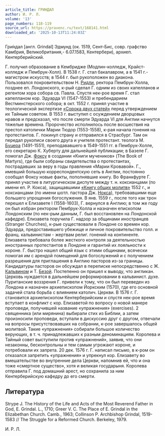 ```yaml
---
article_title: ГРИНДАЛ
author: И. Р. Л.
volume: '13'
page_numbers: 118-119
source_url: https://pravenc.ru/text/168141.html
downloaded_at: '2025-10-13T11:24:03Z'
---
```


Гри́ндал [англ. Grindal] Эдмунд (ок. 1519, Сент-Биc, совр. графство Камбрия, Великобритания,- 6.07.1583, Кентербери), архиеп. Кентерберийский.

Г. получил образование в Кембридже (Модлин-колледж, Крайст-колледж и Пембрук-Холл). В 1538 г. Г. стал бакалавром, а в 1541 г.- магистром искусств; в 1544 г. был рукоположен во диакона. Пользовался покровительством Н. [Ридли](https://pravenc.ru/text/Ридли.html), ректора Пембрук-Холла, позднее еп. Лондонского, к-рый сделал Г. одним из своих капелланов и регентом хора собора св. Павла. Спустя нек-рое время Г. стал капелланом кор. Эдуарда VI (1547-1553) и пребендарием Вестминстерского собора; в окт. 1552 г. принял участие в теологической экспертизе [«Сорока двух статей»](<https://pravenc.ru/text/ Сорока двух статей .html>) перед утверждением их Тайным советом. В 1553 г. выступил с осуждением дворцовых нравов и предсказал, что после смерти Эдуарда VI для Англии начнутся тяжелые времена. Пророчество исполнилось после восшествия на престол католички Марии Тюдор (1553-1558), к-рая начала гонения на протестантов. Г. покинул страну и отправился в Страсбург. Там он передал рукописи своего друга и учителя протестант. теолога М. [Буцера](https://pravenc.ru/text/Буцер.html) (1491-1551), преподававшего в 1549-1551 гг. в Пембрук-Холле, его секретарю К. Хуберту для дальнейшей публикации; в Базеле Г. помогал Дж. [Фоксу](https://pravenc.ru/text/Фоксу.html) в создании «Книги мучеников» (The Вook of Martyrs), где были собраны свидетельства о протестантах, пострадавших за веру в годы правления «Марии Кровавой». Г., имевший большую корреспондентскую сеть в Англии, постоянно сообщал Фоксу новые факты, пополнявшие книгу. Во Франкфурте Г. принял участие в литургическом диспуте между т. н. коксианцами (по имени еп. Р. Кокса), защищавшими [«Книгу общих молитв»](<https://pravenc.ru/text/ Книгу общих молитв .html>) 1552 г., и ноксианцами (по имени шотл. пастора Дж. [Нокса](https://pravenc.ru/text/Нокса.html)), требовавшими еще большего упрощения богослужения. В янв. 1559 г., после того как трон перешел к Елизавете I (1558-1603), Г. вернулся в Англию; в том же году он был избран ректором Пембрук-Холла и назначен епископом Лондонским (по нек-рым данным, Г. был восстановлен на Лондонской кафедре). Елизавета поручила Г. надзор за общинами иностранцев (Stranger Churches), к-рые существовали в Лондоне со времен кор. Эдуарда, предоставившего убежище и личное покровительство голл. и франц. кальвинистам - жертвам религ. гонений на континенте. Елизавета требовала более жесткого контроля за деятельностью иностранных протестантов в Лондоне и гарантий их лояльности к короне. Г. быстро нашел общий язык с этими общинами, всячески помогая им с арендой помещений для богослужений и с получением разрешения для приглашения в Англию пасторов из-за границы. Кандидатуры пасторов он обсуждал в переписке непосредственно с Ж. [Кальвином](https://pravenc.ru/text/Кальвин.html) и Т. [Безой](https://pravenc.ru/text/Безой.html). Постепенно он пришел к выводу, что англикан. Церковь нуждается в дальнейшем реформировании в кальвинист. духе. Пуританские воззрения Г. привели к тому, что он был переведен из Лондона и назначен архиепископом Йоркским (1570), где его основной задачей стала борьба с влиянием католич. Церкви. В 1576 г. Г. становится архиепископом Кентерберийским и спустя нек-рое время вступает в конфликт с кор. Елизаветой по вопросу о новой манере проповеди, получившей название «упражнения» (exercises). 2 священника (или мирянина) выбирали стих из Библии, а затем произносили проповеди, вступали в дискуссию друг с другом, отвечали на вопросы присутствовавших на собрании, к-рое завершалось общей молитвой. Такие «упражнения» собирали большое количество верующих, в т. ч. принадлежавших к разным деноминациям. Королева и Тайный совет выступили против «упражнений», заявив, что они незаконны, бесконтрольны и тем самым угрожают короне, и потребовали их запрета. 20 дек. 1576 г. Г. написал письмо, в к-ром он отказался запретить «упражнения» и упрекнул кор. Елизавету во вмешательстве во внутренние дела Церкви, напомнив ей, что и она тоже «смертное существо», хотя и великая государыня. Королева отправила Г. под домашний арест, но сохранила за ним Кентерберийскую кафедру до его смерти.

## Литература

Strype J. The History of the Life and Acts of the Most Reverend Father in God, E. Grindal. L., 1710; Greer V. C. The Place of E. Grindal in the Elizabethan Church. Camb., 1963; Collinson P. Archbishop Grindal, 1519-1583 // The Struggle for a Reformed Church. Berkeley, 1979.

И. Р. Л.
